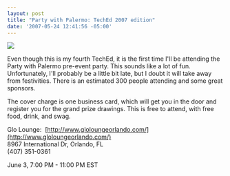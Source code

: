 ```yaml
---
layout: post
title: "Party with Palermo: TechEd 2007 edition"
date: '2007-05-24 12:41:56 -05:00'
---
```


[![](http://farm1.static.flickr.com/206/498762885_26806c75c9_m.jpg)](http://partywith.palermo.cc/)

Even though this is my fourth TechEd, it is the first time I'll be attending the Party with Palermo pre-event party. This sounds like a lot of fun. Unfortunately, I'll probably be a little bit late, but I doubt it will take away from festivities. There is an estimated 300 people attending and some great sponsors.

The cover charge is one business card, which will get you in the door and register you for the grand prize drawings. This is free to attend, with free food, drink, and swag.

Glo Lounge:  [http://www.gloloungeorlando.com/](http://www.gloloungeorlando.com/)  
8967 International Dr, Orlando, FL  
(407) 351-0361

June 3, 7:00 PM - 11:00 PM EST

